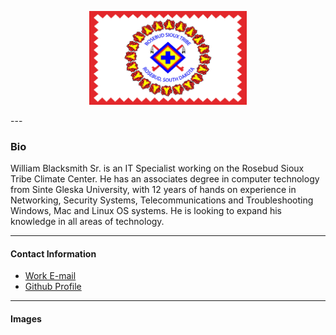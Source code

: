 <p align="center" width="100%">
    <img width="50%" src="/assets/img/RST Flag.png"> 
</p>
---

### Bio

William Blacksmith Sr. is an IT Specialist working on the Rosebud Sioux Tribe Climate Center. He has an associates degree in computer technology from Sinte Gleska University, with 12 years of hands on experience in Networking, Security Systems, Telecommunications and Troubleshooting Windows, Mac and Linux OS systems. He is looking to expand his knowledge in all areas of technology. 

---

#### Contact Information

* [Work E-mail](Wblacksmith@rst-nsn.gov)
* [Github Profile](WilliamBlacksmith.github.io)

---

#### Images 
